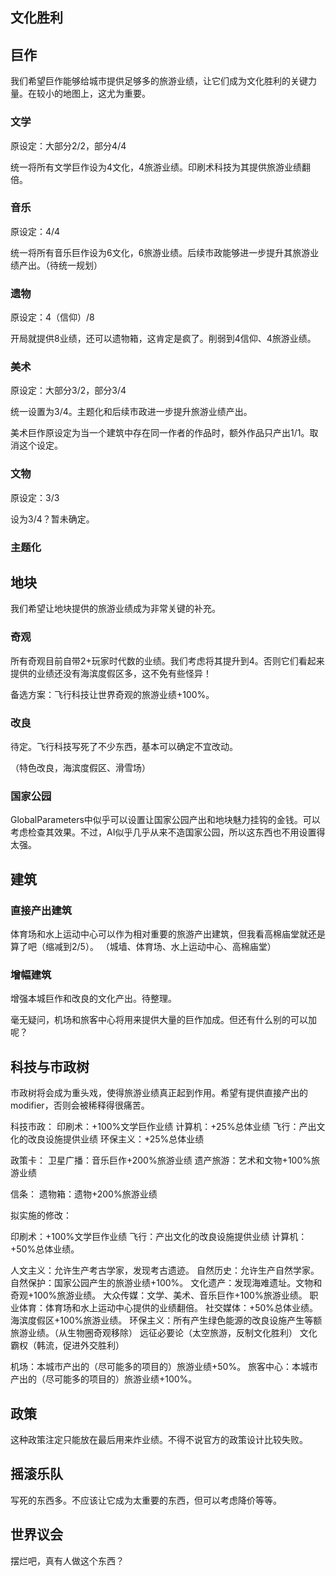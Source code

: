 ## 文化胜利

## 巨作

我们希望巨作能够给城市提供足够多的旅游业绩，让它们成为文化胜利的关键力量。在较小的地图上，这尤为重要。

### 文学

原设定：大部分2/2，部分4/4

统一将所有文学巨作设为4文化，4旅游业绩。印刷术科技为其提供旅游业绩翻倍。

### 音乐

原设定：4/4

统一将所有音乐巨作设为6文化，6旅游业绩。后续市政能够进一步提升其旅游业绩产出。（待统一规划）

### 遗物

原设定：4（信仰）/8

开局就提供8业绩，还可以遗物箱，这肯定是疯了。削弱到4信仰、4旅游业绩。

### 美术

原设定：大部分3/2，部分3/4

统一设置为3/4。主题化和后续市政进一步提升旅游业绩产出。

美术巨作原设定为当一个建筑中存在同一作者的作品时，额外作品只产出1/1。取消这个设定。

### 文物

原设定：3/3

设为3/4？暂未确定。

### 主题化

## 地块

我们希望让地块提供的旅游业绩成为非常关键的补充。

### 奇观

所有奇观目前自带2+玩家时代数的业绩。我们考虑将其提升到4。否则它们看起来提供的业绩还没有海滨度假区多，这不免有些怪异！

备选方案：飞行科技让世界奇观的旅游业绩+100%。

### 改良

待定。飞行科技写死了不少东西，基本可以确定不宜改动。

（特色改良，海滨度假区、滑雪场）

### 国家公园

GlobalParameters中似乎可以设置让国家公园产出和地块魅力挂钩的金钱。可以考虑检查其效果。不过，AI似乎几乎从来不造国家公园，所以这东西也不用设置得太强。

## 建筑

### 直接产出建筑

体育场和水上运动中心可以作为相对重要的旅游产出建筑，但我看高棉庙堂就还是算了吧（缩减到2/5）。
（城墙、体育场、水上运动中心、高棉庙堂）

### 增幅建筑

增强本城巨作和改良的文化产出。待整理。

毫无疑问，机场和旅客中心将用来提供大量的巨作加成。但还有什么别的可以加呢？

## 科技与市政树

市政树将会成为重头戏，使得旅游业绩真正起到作用。希望有提供直接产出的modifier，否则会被稀释得很痛苦。

科技市政：
印刷术：+100%文学巨作业绩
计算机：+25%总体业绩
飞行：产出文化的改良设施提供业绩
环保主义：+25%总体业绩

政策卡：
卫星广播：音乐巨作+200%旅游业绩
遗产旅游：艺术和文物+100%旅游业绩

信条：
遗物箱：遗物+200%旅游业绩

拟实施的修改：

印刷术：+100%文学巨作业绩
飞行：产出文化的改良设施提供业绩
计算机：+50%总体业绩。

人文主义：允许生产考古学家，发现考古遗迹。
自然历史：允许生产自然学家。
自然保护：国家公园产生的旅游业绩+100%。
文化遗产：发现海难遗址。文物和奇观+100%旅游业绩。
大众传媒：文学、美术、音乐巨作+100%旅游业绩。
职业体育：体育场和水上运动中心提供的业绩翻倍。
社交媒体：+50%总体业绩。海滨度假区+100%旅游业绩。
环保主义：所有产生绿色能源的改良设施产生等额旅游业绩。（从生物圈奇观移除）
远征必要论（太空旅游，反制文化胜利）
文化霸权（韩流，促进外交胜利）

机场：本城市产出的（尽可能多的项目的）旅游业绩+50%。
旅客中心：本城市产出的（尽可能多的项目的）旅游业绩+100%。


## 政策

这种政策注定只能放在最后用来炸业绩。不得不说官方的政策设计比较失败。

## 摇滚乐队

写死的东西多。不应该让它成为太重要的东西，但可以考虑降价等等。

## 世界议会

摆烂吧，真有人做这个东西？